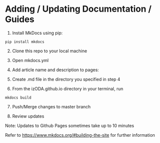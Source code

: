 # Adding / Updating Documentation / Guides
1. Install MkDocs using pip:

```pip install mkdocs```

2. Clone this repo to your local machine

3. Open mkdocs.yml

4. Add article name and description to pages:

5. Create .md file in the directory you specified in step 4

6. From the izODA.github.io directory in your terminal, run

```mkdocs build```

7. Push/Merge changes to master branch

8. Review updates

Note: Updates to Github Pages sometimes take up to 10 minutes

Refer to https://www.mkdocs.org/#building-the-site for further information
